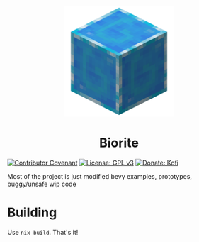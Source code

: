 <div align="center">
<img src="./assets/logo.png" width="250" alt="" />
  
# Biorite
</div>

[![Contributor Covenant](https://img.shields.io/badge/Contributor%20Covenant-2.1-4baaaa.svg)](docs/CODE_OF_CONDUCT.md)
[![License: GPL v3](https://img.shields.io/badge/License-GPLv3-blue.svg)](LICENSE)
[![Donate: Kofi](https://img.shields.io/badge/donate-kofi-red)](https://ko-fi.com/sioodmy)

Most of the project is just modified bevy examples, prototypes, buggy/unsafe wip code

# Building
Use `nix build`. That's it!
